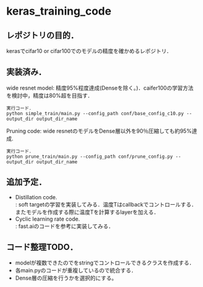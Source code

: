 # keras_training_code

## レポジトリの目的．
kerasでcifar10 or cifar100でのモデルの精度を確かめるレポジトリ．  

## 実装済み．  
wide resnet model: 精度95%程度達成(Denseを除く。)．caifer100の学習方法を検討中，精度は80%超を目指す．  
```shell
実行コード．
python simple_train/main.py --config_path conf/base_config_c10.py --output_dir output_dir_name
```
Pruning code: wide resnetのモデルをDense層以外を90％圧縮しても約95%達成.  
```shell
実行コード．
python prune_train/main.py --config_path conf/prune_config.py --output_dir output_dir_name
```

## 追加予定．  
- Distillation code.  
: soft targetの学習を実装してみる．温度Tはcallbackでコントロールする．またモデルを作成する際に温度Tを計算するlayerを加える．  
- Cyclic learning rate code.  
: fast.aiのコードを参考に実装してみる．  

## コード整理TODO．
- modelが複数できたのでをstringでコントロールできるクラスを作成する．
- 各main.pyのコードが重複しているので統合する．
- Dense層の圧縮を行うかを選択的にする。
